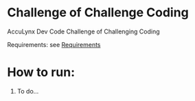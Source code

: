 # Challenge of Challenge Coding

AccuLynx Dev Code Challenge of Challenging Coding

Requirements: see [Requirements](https://github.com/ChadLevy/challengeofchallengecoding/blob/main/Requirements.md)

# How to run:

1. To do...